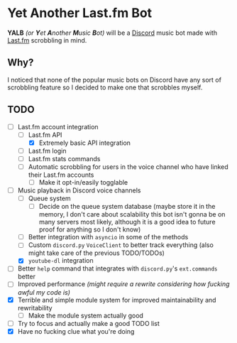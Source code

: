 # Yet Another Last.fm Bot

**YALB** *(or **Y**et **A**nother **M**usic **B**ot)* will be a [Discord](https://discord.com/)
music bot made with [Last.fm](https://last.fm/) scrobbling in mind.

## Why?

I noticed that none of the popular music bots on Discord have any sort of scrobbling feature so I decided to make one that scrobbles myself.

## TODO

 - [ ] Last.fm account integration
   - [ ] Last.fm API
     - [x] Extremely basic API integration
   - [ ] Last.fm login
   - [ ] Last.fm stats commands
   - [ ] Automatic scrobbling for users in the voice channel who have linked their Last.fm accounts
     - [ ] Make it opt-in/easily togglable
 - [ ] Music playback in Discord voice channels
   - [ ] Queue system
     - [ ] Decide on the queue system database (maybe store it in the memory, I don't care about scalability this bot isn't gonna be on many servers most likely, although it is a good idea to future proof for anything so I don't know)
   - [ ] Better integration with `asyncio` in some of the methods
   - [ ] Custom `discord.py` `VoiceClient` to better track everything (also might take care of the previous TODO/TODOs)
   - [x] `youtube-dl` integration
 - [ ] Better `help` command that integrates with `discord.py`'s `ext.commands` better
 - [ ] Improved performance *(might require a rewrite considering how fucking awful my code is)*
 - [x] Terrible and simple module system for improved maintainability and rewritability
   - [ ] Make the module system actually good
 - [ ] Try to focus and actually make a good TODO list
 - [x] Have no fucking clue what you're doing
